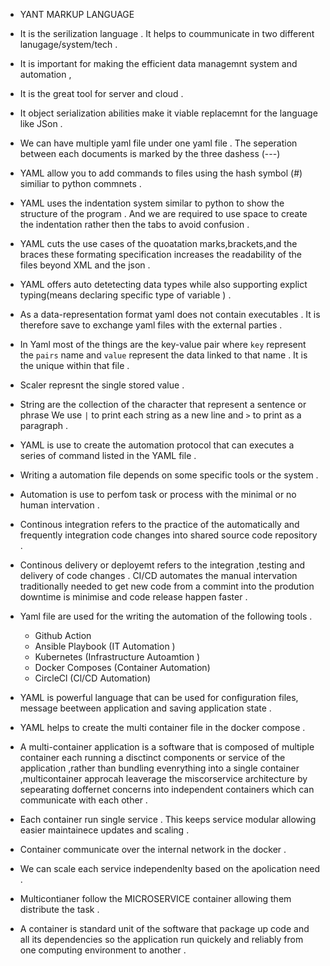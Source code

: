 - YANT MARKUP LANGUAGE 
- It is the serilization language . It helps to coummunicate in two different lanugage/system/tech .
- It is important for making the efficient data managemnt system and automation ,
- It is the great tool for server and cloud .
- It object serialization abilities make it viable replacemnt for the language like JSon .
- We can have multiple yaml file under one yaml file . The seperation between each documents is marked by the three dashess (---)
- YAML allow you to add commands to files using the hash symbol (#) similiar to python commnets .
- YAML uses the indentation system similar to python to show the structure of the program . And we are required to use space to create the indentation rather then the tabs to avoid confusion .
- YAML cuts the use cases of the quoatation marks,brackets,and the braces  these formating specification increases the readability of the files beyond XML and the json .
- YAML offers auto detetecting data types while also supporting explict typing(means declaring specific type of variable ) .
- As a data-representation format yaml does not contain executables . It is therefore save to exchange yaml files with the external parties .
- In Yaml most of the things are the key-value pair  where `key` represent the `pairs` name and `value` represent the data linked to that name . It is the unique within that file .
- Scaler represnt the single stored value  .
- String are the collection of the character that represent a sentence or phrase   We use `|` to print each string as a new line and `>` to print as a paragraph .
- YAML is use to create the automation protocol that can executes a series of command listed in the YAML file .
- Writing a automation file depends on some specific tools or the system  .
 - Automation is use to perfom task or process with the minimal or no human  intervation .
 -  Continous integration refers to the practice of the automatically and frequently integration code changes into shared source code repository .
 - Continous delivery  or deployemt refers to the integration ,testing and delivery of code changes . CI/CD automates the manual intervation traditionally needed to get new code from a commint into the prodution downtime is minimise and code release happen faster  .
- Yaml file are used for the writing the automation of the following tools .
  -  Github Action 
  -  Ansible Playbook (IT Automation )
  -  Kubernetes (Infrastructure Autoamtion )
  - Docker Composes (Container Automation)
  - CircleCl (Cl/CD Automation)

- YAML is powerful language that can be used for configuration files, message beetween application and saving application state . 
- YAML helps to create the multi container file in the docker compose .
 - A multi-container application is a software that is composed of multiple container each running a disctinct components or service of the application ,rather than bundling evenrything into a single container ,multicontainer approcah leaverage the miscorservice architecture by sepearating doffernet concerns into independent containers which can communicate with each other .
 - Each container run single service . This keeps service modular allowing easier maintainece updates and scaling .
 - Container communicate over the internal network in the docker .
 -  We can scale each service independenlty  based on the apolication need .
 - Multicontianer follow the MICROSERVICE container allowing them distribute the task .
 - A container is  standard unit of the software that package up code and all its dependencies so the application run quickely and reliably from one computing environment to another .
 